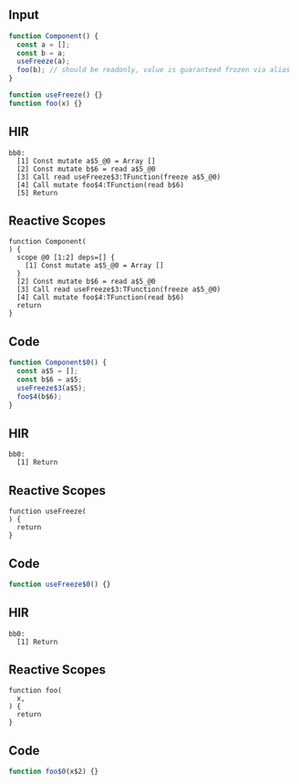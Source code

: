 
## Input

```javascript
function Component() {
  const a = [];
  const b = a;
  useFreeze(a);
  foo(b); // should be readonly, value is guaranteed frozen via alias
}

function useFreeze() {}
function foo(x) {}

```

## HIR

```
bb0:
  [1] Const mutate a$5_@0 = Array []
  [2] Const mutate b$6 = read a$5_@0
  [3] Call read useFreeze$3:TFunction(freeze a$5_@0)
  [4] Call mutate foo$4:TFunction(read b$6)
  [5] Return
```

## Reactive Scopes

```
function Component(
) {
  scope @0 [1:2] deps=[] {
    [1] Const mutate a$5_@0 = Array []
  }
  [2] Const mutate b$6 = read a$5_@0
  [3] Call read useFreeze$3:TFunction(freeze a$5_@0)
  [4] Call mutate foo$4:TFunction(read b$6)
  return
}

```

## Code

```javascript
function Component$0() {
  const a$5 = [];
  const b$6 = a$5;
  useFreeze$3(a$5);
  foo$4(b$6);
}

```
## HIR

```
bb0:
  [1] Return
```

## Reactive Scopes

```
function useFreeze(
) {
  return
}

```

## Code

```javascript
function useFreeze$0() {}

```
## HIR

```
bb0:
  [1] Return
```

## Reactive Scopes

```
function foo(
  x,
) {
  return
}

```

## Code

```javascript
function foo$0(x$2) {}

```
      